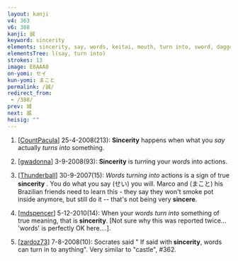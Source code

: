 ```yaml
---
layout: kanji
v4: 363
v6: 388
kanji: 誠
keyword: sincerity
elements: sincerity, say, words, keitai, mouth, turn into, sword, dagger, parade
elementsTree: l(say, turn into)
strokes: 13
image: E8AAA0
on-yomi: セイ
kun-yomi: まこと
permalink: /誠/
redirect_from:
 - /388/
prev: 城
next: 威
heisig: ""
---
```


1) [<a href="http://kanji.koohii.com/profile/CountPacula">CountPacula</a>] 25-4-2008(213): <strong>Sincerity</strong> happens when what you <em>say</em> actually <em>turns into</em> something.

2) [<a href="http://kanji.koohii.com/profile/gwadonna">gwadonna</a>] 3-9-2008(93): <strong>Sincerity</strong> is <em>turn</em>ing your <em>word</em>s into actions.

3) [<a href="http://kanji.koohii.com/profile/Thunderball">Thunderball</a>] 30-9-2007(15): <em>Words</em> <em>turning into</em> actions is a sign of true <strong>sincerity</strong> . You do what you say (せい) you will. Marco and (まこと) his Brazilian friends need to learn this - they say they won&#039;t smoke pot inside anymore, but still do it -- that&#039;s not being very <strong>sincere</strong>.

4) [<a href="http://kanji.koohii.com/profile/mdspencer">mdspencer</a>] 5-12-2010(14): When your <em>words</em> <em>turn into</em> something of true meaning, that is<strong> sincerity</strong>. [Not sure why this was reported twice... &#039;words&#039; is perfectly OK here....].

5) [<a href="http://kanji.koohii.com/profile/zardoz73">zardoz73</a>] 7-8-2008(10): Socrates said &quot; If said with<strong> sincerity</strong>, words can turn in to anything&quot;. Very similar to &quot;castle&quot;, #362.

